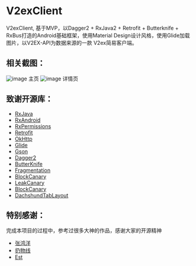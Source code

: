 # V2exClient

V2exClient, 基于MVP，以Dagger2 + RxJava2 + Retrofit + Butterknife + RxBus打造的Android基础框架，使用Material Design设计风格，使用Glide加载图片，以V2EX-API为数据来源的一款 V2ex简易客户端。

## 相关截图：
![image](https://raw.githubusercontent.com/wcquan2008/V2exClient/master/screenshot/index.png)
主页
![image](https://raw.githubusercontent.com/wcquan2008/V2exClient/master/screenshot/detail.png)
详情页

## 致谢开源库：
* [RxJava](https://github.com/ReactiveX/RxJava)
* [RxAndroid](https://github.com/ReactiveX/RxAndroid)
* [RxPermissions](https://github.com/tbruyelle/RxPermissions)
* [Retrofit](https://github.com/square/retrofit)
* [OkHttp](https://github.com/square/okhttp)
* [Glide](https://github.com/bumptech/glide)
* [Gson](https://github.com/google/gson)
* [Dagger2](https://github.com/google/dagger)
* [ButterKnife](https://github.com/JakeWharton/butterknife)
* [Fragmentation](https://github.com/YoKeyword/Fragmentation)
* [BlockCanary](https://github.com/markzhai/AndroidPerformanceMonitor)
* [LeakCanary](https://github.com/square/leakcanary)
* [BlockCanary](https://github.com/markzhai/AndroidPerformanceMonitor)
* [DachshundTabLayout](https://github.com/Andy671/Dachshund-Tab-Layout)

## 特别感谢：
完成本项目的过程中，参考过很多大神的作品，感谢大家的开源精神
* [张鸿洋](https://github.com/hongyangAndroid)
* [扔物线](https://github.com/rengwuxian)
* [Est](https://github.com/codeestX)
